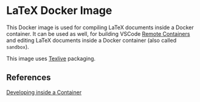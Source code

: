 # LaTeX Docker Image

This Docker image is used for compiling LaTeX documents inside a Docker container. It can be used as well, for building VSCode [Remote Containers](https://code.visualstudio.com/docs/remote/containers) and editing LaTeX documents inside a Docker container (also called `sandbox`).

This image uses [Texlive](https://www.tug.org/texlive/) packaging.

## References

[Developing inside a Container](https://code.visualstudio.com/docs/remote/containers)
